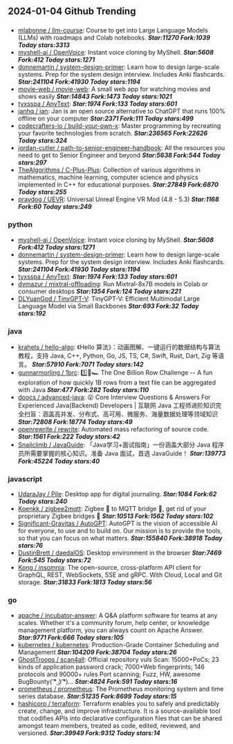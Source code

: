 ## 2024-01-04 Github Trending

### 
* [mlabonne / llm-course](https://github.com/mlabonne/llm-course): Course to get into Large Language Models (LLMs) with roadmaps and Colab notebooks. ***Star:11270 Fork:1039 Today stars:3313***
* [myshell-ai / OpenVoice](https://github.com/myshell-ai/OpenVoice): Instant voice cloning by MyShell. ***Star:5608 Fork:412 Today stars:1271***
* [donnemartin / system-design-primer](https://github.com/donnemartin/system-design-primer): Learn how to design large-scale systems. Prep for the system design interview. Includes Anki flashcards. ***Star:241104 Fork:41930 Today stars:1194***
* [movie-web / movie-web](https://github.com/movie-web/movie-web): A small web app for watching movies and shows easily ***Star:14843 Fork:1473 Today stars:1021***
* [tyxsspa / AnyText](https://github.com/tyxsspa/AnyText):  ***Star:1974 Fork:133 Today stars:601***
* [janhq / jan](https://github.com/janhq/jan): Jan is an open source alternative to ChatGPT that runs 100% offline on your computer ***Star:2371 Fork:111 Today stars:499***
* [codecrafters-io / build-your-own-x](https://github.com/codecrafters-io/build-your-own-x): Master programming by recreating your favorite technologies from scratch. ***Star:236565 Fork:22626 Today stars:324***
* [jordan-cutler / path-to-senior-engineer-handbook](https://github.com/jordan-cutler/path-to-senior-engineer-handbook): All the resources you need to get to Senior Engineer and beyond ***Star:5638 Fork:544 Today stars:297***
* [TheAlgorithms / C-Plus-Plus](https://github.com/TheAlgorithms/C-Plus-Plus): Collection of various algorithms in mathematics, machine learning, computer science and physics implemented in C++ for educational purposes. ***Star:27849 Fork:6870 Today stars:255***
* [praydog / UEVR](https://github.com/praydog/UEVR): Universal Unreal Engine VR Mod (4.8 - 5.3) ***Star:1168 Fork:60 Today stars:249***

### python
* [myshell-ai / OpenVoice](https://github.com/myshell-ai/OpenVoice): Instant voice cloning by MyShell. ***Star:5608 Fork:412 Today stars:1271***
* [donnemartin / system-design-primer](https://github.com/donnemartin/system-design-primer): Learn how to design large-scale systems. Prep for the system design interview. Includes Anki flashcards. ***Star:241104 Fork:41930 Today stars:1194***
* [tyxsspa / AnyText](https://github.com/tyxsspa/AnyText):  ***Star:1974 Fork:133 Today stars:601***
* [dvmazur / mixtral-offloading](https://github.com/dvmazur/mixtral-offloading): Run Mixtral-8x7B models in Colab or consumer desktops ***Star:1354 Fork:124 Today stars:221***
* [DLYuanGod / TinyGPT-V](https://github.com/DLYuanGod/TinyGPT-V): TinyGPT-V: Efficient Multimodal Large Language Model via Small Backbones ***Star:693 Fork:32 Today stars:192***

### java
* [krahets / hello-algo](https://github.com/krahets/hello-algo): 《Hello 算法》：动画图解、一键运行的数据结构与算法教程，支持 Java, C++, Python, Go, JS, TS, C#, Swift, Rust, Dart, Zig 等语言。 ***Star:57910 Fork:7071 Today stars:142***
* [gunnarmorling / 1brc](https://github.com/gunnarmorling/1brc): 1️⃣🐝🏎️ The One Billion Row Challenge -- A fun exploration of how quickly 1B rows from a text file can be aggregated with Java ***Star:477 Fork:282 Today stars:110***
* [doocs / advanced-java](https://github.com/doocs/advanced-java): 😮 Core Interview Questions & Answers For Experienced Java(Backend) Developers | 互联网 Java 工程师进阶知识完全扫盲：涵盖高并发、分布式、高可用、微服务、海量数据处理等领域知识 ***Star:72808 Fork:18774 Today stars:49***
* [openrewrite / rewrite](https://github.com/openrewrite/rewrite): Automated mass refactoring of source code. ***Star:1561 Fork:222 Today stars:42***
* [Snailclimb / JavaGuide](https://github.com/Snailclimb/JavaGuide): 「Java学习+面试指南」一份涵盖大部分 Java 程序员所需要掌握的核心知识。准备 Java 面试，首选 JavaGuide！ ***Star:139773 Fork:45224 Today stars:40***

### javascript
* [UdaraJay / Pile](https://github.com/UdaraJay/Pile): Desktop app for digital journaling. ***Star:1084 Fork:62 Today stars:240***
* [Koenkk / zigbee2mqtt](https://github.com/Koenkk/zigbee2mqtt): Zigbee 🐝 to MQTT bridge 🌉, get rid of your proprietary Zigbee bridges 🔨 ***Star:10513 Fork:1562 Today stars:102***
* [Significant-Gravitas / AutoGPT](https://github.com/Significant-Gravitas/AutoGPT): AutoGPT is the vision of accessible AI for everyone, to use and to build on. Our mission is to provide the tools, so that you can focus on what matters. ***Star:155840 Fork:38918 Today stars:76***
* [DustinBrett / daedalOS](https://github.com/DustinBrett/daedalOS): Desktop environment in the browser ***Star:7469 Fork:545 Today stars:72***
* [Kong / insomnia](https://github.com/Kong/insomnia): The open-source, cross-platform API client for GraphQL, REST, WebSockets, SSE and gRPC. With Cloud, Local and Git storage. ***Star:31833 Fork:1813 Today stars:56***

### go
* [apache / incubator-answer](https://github.com/apache/incubator-answer): A Q&A platform software for teams at any scales. Whether it's a community forum, help center, or knowledge management platform, you can always count on Apache Answer. ***Star:9771 Fork:666 Today stars:105***
* [kubernetes / kubernetes](https://github.com/kubernetes/kubernetes): Production-Grade Container Scheduling and Management ***Star:104209 Fork:38704 Today stars:26***
* [GhostTroops / scan4all](https://github.com/GhostTroops/scan4all): Official repository vuls Scan: 15000+PoCs; 23 kinds of application password crack; 7000+Web fingerprints; 146 protocols and 90000+ rules Port scanning; Fuzz, HW, awesome BugBounty( ͡° ͜ʖ ͡°)... ***Star:4824 Fork:591 Today stars:16***
* [prometheus / prometheus](https://github.com/prometheus/prometheus): The Prometheus monitoring system and time series database. ***Star:51235 Fork:8699 Today stars:15***
* [hashicorp / terraform](https://github.com/hashicorp/terraform): Terraform enables you to safely and predictably create, change, and improve infrastructure. It is a source-available tool that codifies APIs into declarative configuration files that can be shared amongst team members, treated as code, edited, reviewed, and versioned. ***Star:39949 Fork:9312 Today stars:14***
